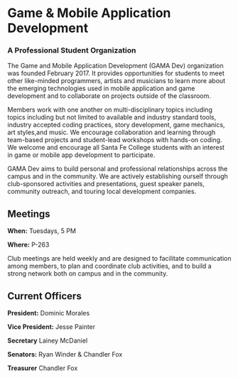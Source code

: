 # Game & Mobile Application Development
### A Professional Student Organization

The Game and Mobile Application Development (GAMA Dev) organization was founded February 2017. It provides opportunities for students to meet other like-minded programmers, artists and musicians to learn more about the emerging technologies used in mobile application and game development and to collaborate on projects outside of the classroom.

Members work with one another on multi-disciplinary topics including topics including but not limited to available and industry standard tools, industry accepted coding practices, story development, game mechanics, art styles,and music. We encourage collaboration and learning through team-based projects and student-lead workshops with hands-on coding. We welcome and encourage all Santa Fe College students with an interest in game or mobile app development to participate.

GAMA Dev aims to build personal and professional relationships across the campus and in the community. We are actively establishing ourself through club-sponsored activities and presentations, guest speaker panels, community outreach, and touring local development companies.

## Meetings
**When:** Tuesdays, 5 PM

**Where:** P-263

Club meetings are held weekly and are designed to facilitate communication among members, to plan and coordinate club activities, and to build a strong network both on campus and in the community.

## Current Officers
**President:** Dominic Morales 

**Vice President:** Jesse Painter

**Secretary** Lainey McDaniel

**Senators:** Ryan Winder & Chandler Fox

**Treasurer** Chandler Fox
